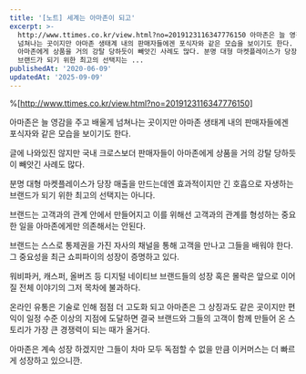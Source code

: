 ```yaml
---
title: '[노트] 세계는 아마존이 되고'
excerpt: >-
  http://www.ttimes.co.kr/view.html?no=2019123116347776150 아마존은 늘 영감을 주고 배울게
  넘쳐나는 곳이지만 아마존 생태계 내의 판매자들에겐 포식자와 같은 모습을 보이기도 한다. 글에 나와있진 않지만 국내 크로스보더 판매자들이
  아마존에게 상품을 거의 강탈 당하듯이 빼앗긴 사례도 많다. 분명 대형 마켓플레이스가 당장 매출을 만드는데엔 효과적이지만 긴 호흡으로 자생하는
  브랜드가 되기 위한 최고의 선택지는 ...
publishedAt: '2020-06-09'
updatedAt: '2025-09-09'
---
```


%[http://www.ttimes.co.kr/view.html?no=2019123116347776150]

아마존은 늘 영감을 주고 배울게 넘쳐나는 곳이지만 아마존 생태계 내의 판매자들에겐 포식자와 같은 모습을 보이기도 한다.

글에 나와있진 않지만 국내 크로스보더 판매자들이 아마존에게 상품을 거의 강탈 당하듯이 빼앗긴 사례도 많다.

분명 대형 마켓플레이스가 당장 매출을 만드는데엔 효과적이지만 긴 호흡으로 자생하는 브랜드가 되기 위한 최고의 선택지는 아니다.

브랜드는 고객과의 관계 안에서 만들어지고 이를 위해선 고객과의 관계를 형성하는 중요한 일을 아마존에게만 의존해서는 안된다.

브랜드는 스스로 통제권을 가진 자사의 채널을 통해 고객을 만나고 그들을 배워야 한다. 그 중요성을 최근 쇼피파이의 성장이 증명하고 있다.

워비파커, 캐스퍼, 올버즈 등 디지털 네이티브 브랜드들의 성장 혹은 몰락은 앞으로 이어질 전체 이야기의 그저 목차에 불과하다.

온라인 유통은 기술로 인해 점점 더 고도화 되고 아마존은 그 상징과도 같은 곳이지만 편익이 일정 수준 이상의 지점에 도달하면 결국 브랜드와 그들의 고객이 함께 만들어 온 스토리가 가장 큰 경쟁력이 되는 때가 올거다.

아마존은 계속 성장 하겠지만 그들이 차마 모두 독점할 수 없을 만큼 이커머스는 더 빠르게 성장하고 있으니깐.